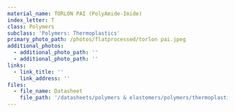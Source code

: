 ```yaml
---
material_name: TORLON PAI (PolyAmide-Imide)
index_letter: T
class: Polymers
subclass: 'Polymers: Thermoplastics'
primary_photo_path: /photos/flatprocessed/torlon pai.jpeg
additional_photos:
  - additional_photo_path: ''
  - additional_photo_path: ''
links:
  - link_title: ''
    link_address: ''
files:
  - file_name: Datasheet
    file_path: '/datasheets/polymers & elastomers/polymers/thermoplastics/torlon pai.pdf'
---
```


